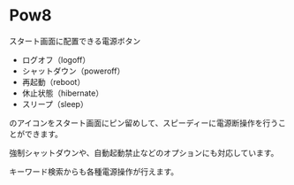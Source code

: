 Pow8
====

スタート画面に配置できる電源ボタン

* ログオフ（logoff）
* シャットダウン（poweroff）
* 再起動（reboot）
* 休止状態（hibernate）
* スリープ（sleep）

のアイコンをスタート画面にピン留めして、スピーディーに電源断操作を行うことができます。

強制シャットダウンや、自動起動禁止などのオプションにも対応しています。

キーワード検索からも各種電源操作が行えます。
